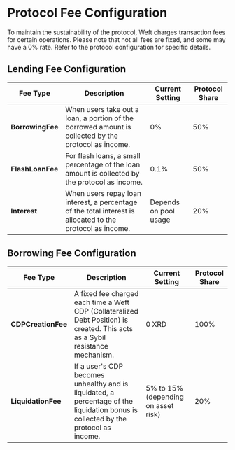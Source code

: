 # Protocol Fee Configuration 

To maintain the sustainability of the protocol, Weft charges transaction fees for certain operations. Please note that not all fees are fixed, and some may have a 0% rate. Refer to the protocol configuration for specific details.

## Lending Fee Configuration 

| **Fee Type**                  | **Description**                                                                                                                                             | **Current Setting**                       | **Protocol Share**  |
|-------------------------------|-------------------------------------------------------------------------------------------------------------------------------------------------------------|-------------------------------------------|---------------------|
| **BorrowingFee**              | When users take out a loan, a portion of the borrowed amount is collected by the protocol as income.                                                        | 0%                                        | 50%                 |
| **FlashLoanFee**              | For flash loans, a small percentage of the loan amount is collected by the protocol as income.                                                              | 0.1%                                      | 50%                 |
| **Interest**      | When users repay loan interest, a percentage of the total interest is allocated to the protocol as income.                                                  | Depends on pool usage                     | 20%                 |



## Borrowing Fee Configuration 
| **Fee Type**                  | **Description**                                                                                                                                              | **Current Setting**                        | **Protocol Share** |
|-------------------------------|--------------------------------------------------------------------------------------------------------------------------------------------------------------|-------------------------------------------|---------------------|
| **CDPCreationFee**            | A fixed fee charged each time a Weft CDP (Collateralized Debt Position) is created. This acts as a Sybil resistance mechanism.                               | 0 XRD                                     | 100%                  |
| **LiquidationFee**            | If a user's CDP becomes unhealthy and is liquidated, a percentage of the liquidation bonus is collected by the protocol as income.                           | 5% to 15% (depending on asset risk)      | 20%                  |

